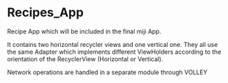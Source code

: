 # Recipes_App
Recipe App which will be included in the final miji App. 

It contains two horizontal recycler views and one vertical one. They all use the same Adapter which implements different ViewHolders according to the orientation of the RecyclerView (Horizontal or Vertical).

Network operations are handled in a separate module through VOLLEY
